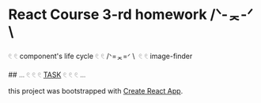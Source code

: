 # React Course 3-rd homework /ᐠ-ᆽ-ᐟ \

𓏲 𓏲 component's life cycle 𓏲 𓏲 /ᐠ=ᆽ=ᐟ \  𓏲 𓏲 image-finder

## 𓏧 𓏲 𓏲 𓏲 [TASK](https://github.com/goitacademy/react-homework/tree/master/homework-03/image-finder) 𓏲 𓏲 𓏲 𓏧

this project was bootstrapped with [Create React App](https://github.com/facebook/create-react-app).
